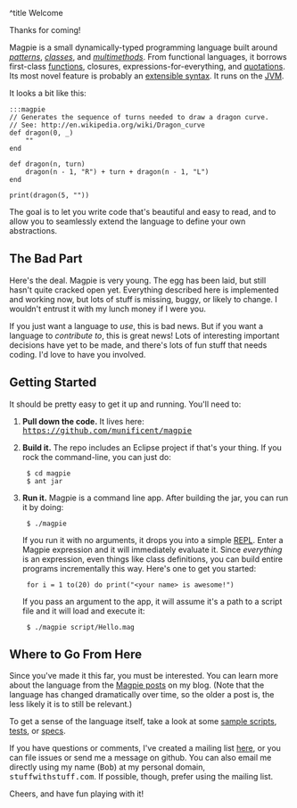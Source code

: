 ^title Welcome

Thanks for coming!

Magpie is a small dynamically-typed programming language built around [*patterns*](patterns.html), [*classes*](classes.html), and [*multimethods*](multimethods.html). From functional languages, it borrows first-class [functions](functions.html), closures, expressions-for-everything, and [quotations](quotations.html). Its most novel feature is probably an [extensible syntax](syntax-extensions.html). It runs on the [JVM](http://en.wikipedia.org/wiki/Java_Virtual_Machine).

It looks a bit like this:

    :::magpie
    // Generates the sequence of turns needed to draw a dragon curve.
    // See: http://en.wikipedia.org/wiki/Dragon_curve
    def dragon(0, _)
        ""
    end

    def dragon(n, turn)
        dragon(n - 1, "R") + turn + dragon(n - 1, "L")
    end

    print(dragon(5, ""))

The goal is to let you write code that's beautiful and easy to read, and to allow you to seamlessly extend the language to define your own abstractions.

## The Bad Part

Here's the deal. Magpie is very young. The egg has been laid, but still hasn't
quite cracked open yet. Everything described here is implemented and working
now, but lots of stuff is missing, buggy, or likely to change. I wouldn't
entrust it with my lunch money if I were you.

If you just want a language to *use*, this is bad news. But if you want a
language to *contribute to*, this is great news! Lots of interesting important
decisions have yet to be made, and there's lots of fun stuff that needs coding.
I'd love to have you involved.

## Getting Started

It should be pretty easy to get it up and running. You'll need to:

1. **Pull down the code.** It lives here: <tt><a href="https://github.com/munificent/magpie">https://github.com/munificent/magpie</a></tt>

2. **Build it.** The repo includes an Eclipse project if that's your thing. If
   you rock the command-line, you can just do:

        $ cd magpie
        $ ant jar

3. **Run it.** Magpie is a command line app. After building the jar, you can
   run it by doing:

        $ ./magpie

   If you run it with no arguments, it drops you into a simple
   [REPL](http://en.wikipedia.org/wiki/REPL). Enter a Magpie expression and it
   will immediately evaluate it. Since *everything* is an expression, even things like class definitions, you can build entire programs incrementally this way. Here's one to get you started:

        for i = 1 to(20) do print("<your name> is awesome!")

   If you pass an argument to the app, it will assume it's a path to a script
   file and it will load and execute it:

        $ ./magpie script/Hello.mag

## Where to Go From Here

Since you've made it this far, you must be interested. You can learn more about
the language from the [Magpie posts](http://journal.stuffwithstuff.com/category/magpie/) on my blog. (Note that the language has changed dramatically over time, so the older a post is, the less likely it is to still be relevant.)

To get a sense of the language itself, take a look at some [sample scripts](http://bitbucket.org/munificent/magpie/src/tip/script/), [tests](http://bitbucket.org/munificent/magpie/src/tip/test/), or [specs](http://bitbucket.org/munificent/magpie/src/tip/spec/).

If you have questions or comments, I've created a mailing list
[here](http://groups.google.com/group/magpie-lang), or you can file issues or
send me a message on github. You can also email me directly using my name
(<tt>Bob</tt>) at my personal domain, <tt>stuffwithstuff.com</tt>. If possible, though, prefer using the mailing list.

Cheers, and have fun playing with it!

